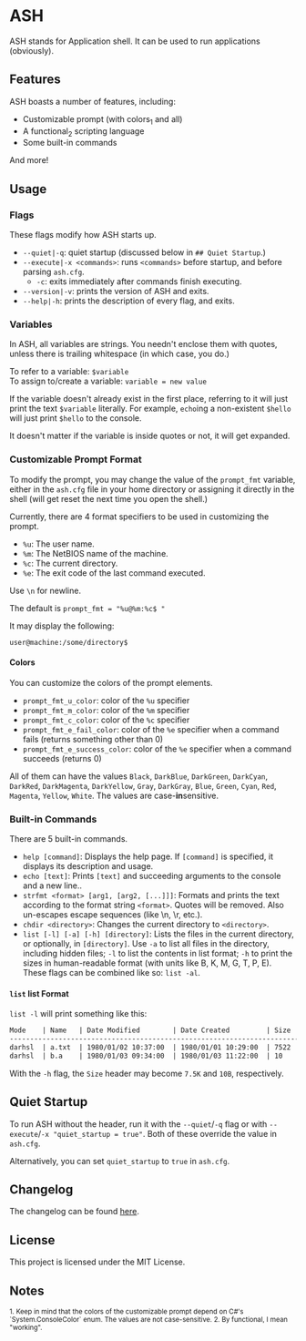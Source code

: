 # ASH

ASH stands for Application shell. It can be used to run applications (obviously).

## Features

ASH boasts a number of features, including:

- Customizable prompt (with colors<sub>1</sub> and all)
- A functional<sub>2</sub> scripting language
- Some built-in commands

And more!

## Usage

### Flags

These flags modify how ASH starts up.

- `--quiet|-q`: quiet startup (discussed below in `## Quiet Startup`.)
- `--execute|-x <commands>`: runs `<commands>` before startup, and before parsing `ash.cfg`.
  - `-c`: exits immediately after commands finish executing.
- `--version|-v`: prints the version of ASH and exits.
- `--help|-h`: prints the description of every flag, and exits.

### Variables

In ASH, all variables are strings. You needn't enclose them with quotes, unless there is trailing whitespace (in which case, you do.)

To refer to a variable: `$variable`  
To assign to/create a variable: `variable = new value`

If the variable doesn't already exist in the first place, referring to it will just print the text `$variable` literally. For example, `echo`ing a non-existent `$hello` will just print `$hello` to the console.

It doesn't matter if the variable is inside quotes or not, it will get expanded.

### Customizable Prompt Format

To modify the prompt, you may change the value of the `prompt_fmt` variable, either in the `ash.cfg` file in your home directory or assigning it directly in the shell (will get reset the next time you open the shell.)

Currently, there are 4 format specifiers to be used in customizing the prompt.

- `%u`: The user name.
- `%m`: The NetBIOS name of the machine.
- `%c`: The current directory.
- `%e`: The exit code of the last command executed.

Use `\n` for newline.

The default is `prompt_fmt = "%u@%m:%c$ "`

It may display the following:

```
user@machine:/some/directory$
```

#### Colors

You can customize the colors of the prompt elements.

- `prompt_fmt_u_color`: color of the `%u` specifier
- `prompt_fmt_m_color`: color of the `%m` specifier
- `prompt_fmt_c_color`: color of the `%c` specifier
- `prompt_fmt_e_fail_color`: color of the `%e` specifier when a command fails (returns something other than 0)
- `prompt_fmt_e_success_color`: color of the `%e` specifier when a command succeeds (returns 0)

All of them can have the values `Black`, `DarkBlue`, `DarkGreen`, `DarkCyan`, `DarkRed`, `DarkMagenta`, `DarkYellow`, `Gray`, `DarkGray`, `Blue`, `Green`, `Cyan`, `Red`, `Magenta`, `Yellow`, `White`. The values are case-**in**sensitive.

### Built-in Commands

There are 5 built-in commands.

- `help [command]`: Displays the help page. If `[command]` is specified, it displays its description and usage.
- `echo [text]`: Prints `[text]` and succeeding arguments to the console and a new line..
- `strfmt <format> [arg1, [arg2, [...]]]`: Formats and prints the text according to the format string `<format>`. Quotes will be removed. Also un-escapes escape sequences (like \\n, \\r, etc.).
- `chdir <directory>`: Changes the current directory to `<directory>`.
- `list [-l] [-a] [-h] [directory]`: Lists the files in the current directory, or optionally, in `[directory]`. Use `-a` to list all files in the directory, including hidden files; `-l` to list the contents in list format; `-h` to print the sizes in human-readable format (with units like B, K, M, G, T, P, E). These flags can be combined like so: `list -al`.

#### `list` list Format

`list -l` will print something like this:

```txt
Mode    | Name   | Date Modified        | Date Created         | Size
-----------------------------------------------------------------------
darhsl  | a.txt  | 1980/01/02 10:37:00  | 1980/01/01 10:29:00  | 7522
darhsl  | b.a    | 1980/01/03 09:34:00  | 1980/01/03 11:22:00  | 10
```

With the `-h` flag, the `Size` header may become `7.5K` and `10B`, respectively.

## Quiet Startup

To run ASH without the header, run it with the `--quiet`/`-q` flag or with `--execute`/`-x "quiet_startup = true"`. Both of these override the value in `ash.cfg`.

Alternatively, you can set `quiet_startup` to `true` in `ash.cfg`.

## Changelog

The changelog can be found [here](CHANGELOG.md).

## License

This project is licensed under the MIT License.

## Notes

<sup>
1. Keep in mind that the colors of the customizable prompt depend on C#'s `System.ConsoleColor` enum. The values are not case-sensitive.
2. By functional, I mean "working".  
</sup>
